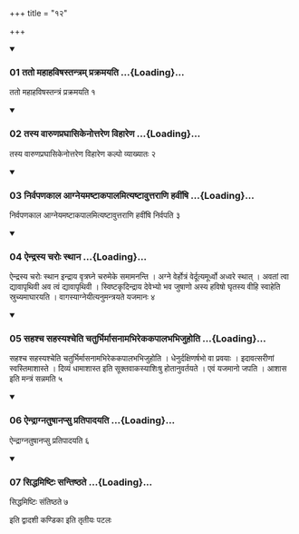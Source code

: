 +++
title = "१२"

+++

<div class="js_include" includetitle="true" newlevelforh1="3" unfilled="" url="/vedAH_yajuH/taittirIyam/sUtram/ApastambaH/shrautam/vishvAsa-prastutiH/08/12/01_tato_mahAhaviShastantram_prakramayati.md">
<details open><summary><h3>01 ततो महाहविषस्तन्त्रम् प्रक्रमयति ...{Loading}...</h3></summary>

ततो महाहविषस्तन्त्रं प्रक्रमयति १
</details>
</div>


<div class="js_include" includetitle="true" newlevelforh1="3" unfilled="" url="/vedAH_yajuH/taittirIyam/sUtram/ApastambaH/shrautam/vishvAsa-prastutiH/08/12/02_tasya_vAruNapraghAsikenottareNa_vihAreNa.md">
<details open><summary><h3>02 तस्य वारुणप्रघासिकेनोत्तरेण विहारेण ...{Loading}...</h3></summary>

तस्य वारुणप्रघासिकेनोत्तरेण विहारेण कल्पो व्याख्यातः २
</details>
</div>


<div class="js_include" includetitle="true" newlevelforh1="3" unfilled="" url="/vedAH_yajuH/taittirIyam/sUtram/ApastambaH/shrautam/vishvAsa-prastutiH/08/12/03_nirvapaNakAla_AgneyamaShTAkapAlamityaShTAvuttarANi_havIMShi.md">
<details open><summary><h3>03 निर्वपणकाल आग्नेयमष्टाकपालमित्यष्टावुत्तराणि हवींषि ...{Loading}...</h3></summary>

निर्वपणकाल आग्नेयमष्टाकपालमित्यष्टावुत्तराणि हवींषि निर्वपति ३
</details>
</div>


<div class="js_include" includetitle="true" newlevelforh1="3" unfilled="" url="/vedAH_yajuH/taittirIyam/sUtram/ApastambaH/shrautam/vishvAsa-prastutiH/08/12/04_aindrasya_charoH_sthAna.md">
<details open><summary><h3>04 ऐन्द्रस्य चरोः स्थान ...{Loading}...</h3></summary>

ऐन्द्रस्य चरोः स्थान इन्द्राय वृत्रघ्ने चरुमेके समामनन्ति । अग्ने वेर्होत्रं वेर्दूत्यमूर्ध्वो अध्वरे स्थात् । अवतां त्वा द्यावापृथिवी अव त्वं द्यावापृथिवी । स्विष्टकृदिन्द्राय देवेभ्यो भव जुषाणो अस्य हविषो घृतस्य वीहि स्वाहेति स्रुच्यमाघारयति । वागस्याग्नेयीत्यनुमन्त्रयते यजमानः ४
</details>
</div>


<div class="js_include" includetitle="true" newlevelforh1="3" unfilled="" url="/vedAH_yajuH/taittirIyam/sUtram/ApastambaH/shrautam/vishvAsa-prastutiH/08/12/05_sahashcha_sahasyashcheti_chaturbhirmAsanAmabhirekakapAlabhabhijuhoti.md">
<details open><summary><h3>05 सहश्च सहस्यश्चेति चतुर्भिर्मासनामभिरेककपालभभिजुहोति ...{Loading}...</h3></summary>

सहश्च सहस्यश्चेति चतुर्भिर्मासनामभिरेककपालभभिजुहोति । धेनुर्दक्षिणर्षभो वा प्रवयाः । इदावत्सरीणां स्वस्तिमाशास्ते । दिव्यं धामाशास्त इति सूक्तवाकस्याशिःषु होतानुवर्तयते । एवं यजमानो जपति । आशास इति मन्त्रं सन्नमति ५
</details>
</div>


<div class="js_include" includetitle="true" newlevelforh1="3" unfilled="" url="/vedAH_yajuH/taittirIyam/sUtram/ApastambaH/shrautam/vishvAsa-prastutiH/08/12/06_aindrAgnatuShAnapsu_pratipAdayati.md">
<details open><summary><h3>06 ऐन्द्राग्नतुषानप्सु प्रतिपादयति ...{Loading}...</h3></summary>

ऐन्द्राग्नतुषानप्सु प्रतिपादयति ६
</details>
</div>


<div class="js_include" includetitle="true" newlevelforh1="3" unfilled="" url="/vedAH_yajuH/taittirIyam/sUtram/ApastambaH/shrautam/vishvAsa-prastutiH/08/12/07_siddhamiShTiH_santiShThate.md">
<details open><summary><h3>07 सिद्धमिष्टिः सन्तिष्ठते ...{Loading}...</h3></summary>

सिद्धमिष्टिः संतिष्ठते ७
</details>
</div>



  
इति द्वादशी कण्डिका 
इति तृतीयः पटलः
